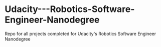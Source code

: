 # Udacity---Robotics-Software-Engineer-Nanodegree
Repo for all projects completed for Udacity's Robotics Software Engineer Nanodegree
